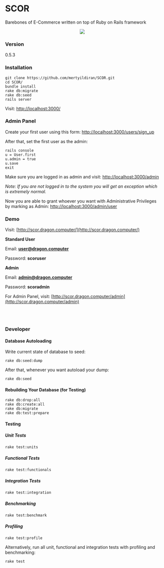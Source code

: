 # SCOR

Barebones of E-Commerce written on top of Ruby on Rails framework

<p align="center"><img src="https://raw.githubusercontent.com/mertyildiran/SCOR/master/public/images/scor-logo.png"></p>

### Version

0.5.3

### Installation

```Shell
git clone https://github.com/mertyildiran/SCOR.git
cd SCOR/
bundle install
rake db:migrate
rake db:seed
rails server
```

Visit: [http://localhost:3000/](http://localhost:3000/)

### Admin Panel

Create your first user using this form: [http://localhost:3000/users/sign_up](http://localhost:3000/users/sign_up)

After that, set the first user as the admin:

```Shell
rails console
u = User.first
u.admin = true
u.save
exit
```

Make sure you are logged in as admin and visit: [http://localhost:3000/admin](http://localhost:3000/admin)

*Note: If you are not logged in to the system you will get an exception which is extremely normal.*

Now you are able to grant whoever you want with Administrative Privileges by marking as Admin: [http://localhost:3000/admin/user](http://localhost:3000/admin/user)

### Demo

Visit: [http://scor.dragon.computer/](http://scor.dragon.computer/)

**Standard User**

Email: **user@dragon.computer**

Password: **scoruser**

**Admin**

Email: **admin@dragon.computer**

Password: **scoradmin**

For Admin Panel, visit: [http://scor.dragon.computer/admin](http://scor.dragon.computer/admin)

<br><br>

### Developer

#### Database Autoloading

Write current state of database to seed:

```Shell
rake db:seed:dump
```

After that, whenever you want autoload your dump:

```Shell
rake db:seed
```

#### Rebuilding Your Database (for Testing)

```Shell
rake db:drop:all
rake db:create:all
rake db:migrate
rake db:test:prepare
```

#### Testing

##### Unit Tests

```Shell
rake test:units
```

##### Functional Tests

```Shell
rake test:functionals
```

##### Integration Tests

```Shell
rake test:integration
```

##### Benchmarking

```Shell
rake test:benchmark
```

##### Profiling

```Shell
rake test:profile
```

Alternatively, run all unit, functional and integration tests with profiling and benchmarking:

```Shell
rake test
```
